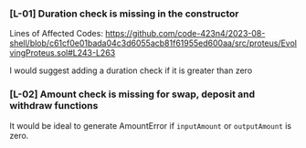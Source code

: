 ### [L-01] Duration check is missing in the constructor

Lines of Affected Codes:
https://github.com/code-423n4/2023-08-shell/blob/c61cf0e01bada04c3d6055acb81f61955ed600aa/src/proteus/EvolvingProteus.sol#L243-L263

I would suggest adding a duration check if it is greater than zero

### [L-02] Amount check is missing for swap, deposit and withdraw functions

It would be ideal to generate AmountError if `inputAmount` or `outputAmount` is zero.
